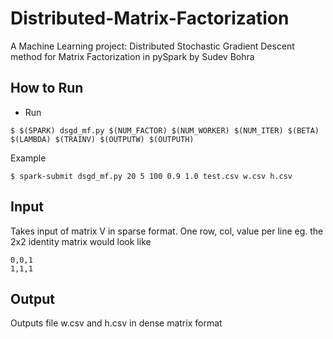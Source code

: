 # Distributed-Matrix-Factorization
 A Machine Learning project: Distributed Stochastic Gradient Descent method for Matrix Factorization in pySpark
 by Sudev Bohra
 



## How to Run
* Run
```
$ $(SPARK) dsgd_mf.py $(NUM_FACTOR) $(NUM_WORKER) $(NUM_ITER) $(BETA) $(LAMBDA) $(TRAINV) $(OUTPUTW) $(OUTPUTH)  
```
Example
```
$ spark-submit dsgd_mf.py 20 5 100 0.9 1.0 test.csv w.csv h.csv  
```
## Input
Takes input of matrix V in sparse format. One row, col, value per line
eg. the 2x2 identity matrix would look like

```
0,0,1
1,1,1
```

## Output
Outputs file w.csv and h.csv in dense matrix format

